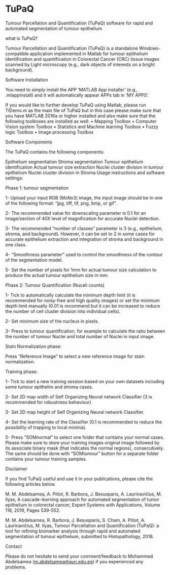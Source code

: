 # TuPaQ
Tumour Parcellation and Quantification (TuPaQ) software for rapid and automated segmentation of tumour epithelium

what is TuPaQ?

Tumour Parcellation and Quantification (TuPaQ) is a standalone Windows-compatible application implemented in Matlab for tumour epithelium identification and quantification in Colorectal Cancer (CRC) tissue images scanned by Light microscopy (e.g., dark objects of interests on a bright background).

Software Installation

You need to simply install the APP ‘MATLAB App installer’ (e.g., .mlappinstall) and it will automatically appear APPs tab in ‘MY APPS’.

If you would like to further develop TuPaQ using Matlab, please run TIDemo.m as the main file of TuPaQ but in this case please make sure that you have MATLAB 2016a or higher installed and also make sure that the following toolboxes are installed as well: •	Mapping Toolbox •	Computer Vision system Toolbox •	Statistics and Machine learning Toolbox •	Fuzzy logic Toolbox • Image processing Toolbox

Software Components

The TuPaQ contains the following components:

Epithelium segmentation
Stroma segmentation
Tumour epithelium identification
Actual tumour size extraction
Nuclei cluster division in tumour epithelium
Nuclei cluster division in Stroma
Usage instructions and software settings:

Phase 1: tumour segmentation

1- Upload your input RGB (MxNx3) image, the input image should be in one of the following format: “jpg, tiff, tif, png, bmp, or gif”.

2- The recommended value for downscaling parameter is 0.1 for an image/section of 40X level of magnification for accurate Nuclei detection.

3-	The recommended “number of classes” parameter is 3 (e.g., epithelium, stroma, and background). However, it can be set to 2 in some cases for accurate epithelium extraction and integration of stroma and background in one class.

4-	“Smoothness parameter” used to control the smoothness of the contour of the segmentation model.

5-	Set the number of pixels for 1mm for actual tumour size calculation to produce the actual tumour epithelium size in mm.

Phase 2: Tumour Quantification (Nuceli counts)

1-	Tick to automatically calculate the minimum depth limit (it is recommended for noisy-free and high quality images) or set the minimum depth limit manually (0.01 is recommend but it can be increased to reduce the number of cell cluster division into individual cells).

2-	Set minimum size of the nucleus in pixels.

3-	Press to tumour quantification, for example to calculate the ratio between the number of tumour Nuclei and total number of Nuclei in input image.

Stain Normalization phase:

Press “Reference Image” to select a new reference image for stain normalization.

Training phase:

1-	Tick to start a new training session based on your own datasets including some tumour epithelim and stroma cases.

2-	Set 2D map width of Self Organizing Neural network Classifier (3 is recommended for robustness behaviour)

3-	Set 2D map height of Self Organizing Neural network Classifier.

4-	Set the learning rate of the Classifier (0.1 is recommended to reduce the possibility of trapping to local minima).

5-	Press “SOMnormal” to select one folder that contains your normal cases. Please make sure to store your training images original image followed by its associate binary mask (that indicates the normal regions), consecutively. The same should be done with “SOMtumour” button for a separate folder contains your tumour training samples.

Disclaimer

If you find TuPaQ useful and use it in your publications, please cite the following articles below.

M. M. Abdelsamea, A. Pitiot, R. Barbora, J. Besusparis, A. Laurinavičius, M. Ilyas, A cascade-learning approach for automated segmentation of tumor epithelium in colorectal cancer, Expert Systems with Applications, Volume 118, 2019, Pages 539-552.

M. M. Abdelsamea, R. Barbora, J. Besusparis, S. Cham, A. Pitiot, A. Laurinavičius, M. Ilyas, Tumour Parcellation and Quantification (TuPaQ): a tool for refining biomarker analysis through rapid and automated segmentation of tumour epithelium, submitted to Histopathology, 2018.

Contact

Please do not hesitate to send your comment/feedback to Mohammed Abdelsamea (m.abdelsamea@aun.edu.eg) if you experienced any problems.

